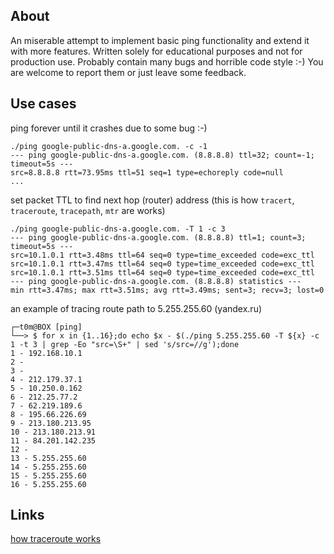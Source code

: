 ## About

An miserable attempt to implement basic ping functionality and extend it with more features.
Written solely for educational purposes and not for production use. Probably contain many bugs and horrible code style :-)
You are welcome to report them or just leave some feedback.


## Use cases

ping forever until it crashes due to some bug :-)
```
./ping google-public-dns-a.google.com. -c -1
--- ping google-public-dns-a.google.com. (8.8.8.8) ttl=32; count=-1; timeout=5s ---
src=8.8.8.8 rtt=73.95ms ttl=51 seq=1 type=echoreply code=null
...
```

set packet TTL to find next hop (router) address (this is how `tracert`, `traceroute`, `tracepath`, `mtr` are works)
```
./ping google-public-dns-a.google.com. -T 1 -c 3
--- ping google-public-dns-a.google.com. (8.8.8.8) ttl=1; count=3; timeout=5s ---
src=10.1.0.1 rtt=3.48ms ttl=64 seq=0 type=time_exceeded code=exc_ttl
src=10.1.0.1 rtt=3.47ms ttl=64 seq=0 type=time_exceeded code=exc_ttl
src=10.1.0.1 rtt=3.51ms ttl=64 seq=0 type=time_exceeded code=exc_ttl
--- ping google-public-dns-a.google.com. (8.8.8.8) statistics ---
min rtt=3.47ms; max rtt=3.51ms; avg rtt=3.49ms; sent=3; recv=3; lost=0
```
an example of tracing route path to 5.255.255.60 (yandex.ru)
```
┌─t0m@BOX [ping]
└──> $ for x in {1..16};do echo $x - $(./ping 5.255.255.60 -T ${x} -c 1 -t 3 | grep -Eo "src=\S+" | sed 's/src=//g');done
1 - 192.168.10.1
2 - 
3 - 
4 - 212.179.37.1
5 - 10.250.0.162
6 - 212.25.77.2
7 - 62.219.189.6
8 - 195.66.226.69
9 - 213.180.213.95
10 - 213.180.213.91
11 - 84.201.142.235
12 -
13 - 5.255.255.60
14 - 5.255.255.60
15 - 5.255.255.60
16 - 5.255.255.60
```

## Links

[how traceroute works](https://security.stackexchange.com/questions/39178/how-does-traceroute-over-tcp-work-what-are-the-risks-and-how-can-it-be-mitig)
